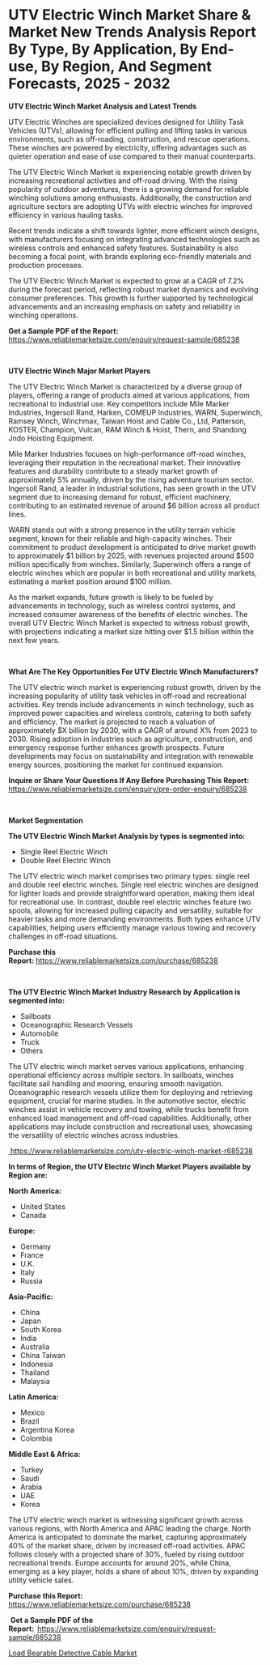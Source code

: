 <p><h1>UTV Electric Winch Market Share & Market New Trends Analysis Report By Type, By Application, By End-use, By Region, And Segment Forecasts, 2025 - 2032</h1></p><p><strong>UTV Electric Winch Market Analysis and Latest Trends</strong></p>
<p><p>UTV Electric Winches are specialized devices designed for Utility Task Vehicles (UTVs), allowing for efficient pulling and lifting tasks in various environments, such as off-roading, construction, and rescue operations. These winches are powered by electricity, offering advantages such as quieter operation and ease of use compared to their manual counterparts.</p><p>The UTV Electric Winch Market is experiencing notable growth driven by increasing recreational activities and off-road driving. With the rising popularity of outdoor adventures, there is a growing demand for reliable winching solutions among enthusiasts. Additionally, the construction and agriculture sectors are adopting UTVs with electric winches for improved efficiency in various hauling tasks.</p><p>Recent trends indicate a shift towards lighter, more efficient winch designs, with manufacturers focusing on integrating advanced technologies such as wireless controls and enhanced safety features. Sustainability is also becoming a focal point, with brands exploring eco-friendly materials and production processes. </p><p>The UTV Electric Winch Market is expected to grow at a CAGR of 7.2% during the forecast period, reflecting robust market dynamics and evolving consumer preferences. This growth is further supported by technological advancements and an increasing emphasis on safety and reliability in winching operations.</p></p>
<p><strong>Get a Sample PDF of the Report:&nbsp;</strong> <a href="https://www.reliablemarketsize.com/enquiry/request-sample/685238?utm_campaign=2281&utm_medium=2&utm_source=Github&utm_content=ia&utm_term=27032025&utm_id=utv-electric-winch">https://www.reliablemarketsize.com/enquiry/request-sample/685238</a></p>
<p>&nbsp;</p>
<p><strong>UTV Electric Winch Major Market Players</strong></p>
<p><p>The UTV Electric Winch Market is characterized by a diverse group of players, offering a range of products aimed at various applications, from recreational to industrial use. Key competitors include Mile Marker Industries, Ingersoll Rand, Harken, COMEUP Industries, WARN, Superwinch, Ramsey Winch, Winchmax, Taiwan Hoist and Cable Co., Ltd, Patterson, KOSTER, Champion, Vulcan, RAM Winch & Hoist, Thern, and Shandong Jndo Hoisting Equipment.</p><p>Mile Marker Industries focuses on high-performance off-road winches, leveraging their reputation in the recreational market. Their innovative features and durability contribute to a steady market growth of approximately 5% annually, driven by the rising adventure tourism sector. Ingersoll Rand, a leader in industrial solutions, has seen growth in the UTV segment due to increasing demand for robust, efficient machinery, contributing to an estimated revenue of around $6 billion across all product lines.</p><p>WARN stands out with a strong presence in the utility terrain vehicle segment, known for their reliable and high-capacity winches. Their commitment to product development is anticipated to drive market growth to approximately $1 billion by 2025, with revenues projected around $500 million specifically from winches. Similarly, Superwinch offers a range of electric winches which are popular in both recreational and utility markets, estimating a market position around $100 million.</p><p>As the market expands, future growth is likely to be fueled by advancements in technology, such as wireless control systems, and increased consumer awareness of the benefits of electric winches. The overall UTV Electric Winch Market is expected to witness robust growth, with projections indicating a market size hitting over $1.5 billion within the next few years.</p></p>
<p>&nbsp;</p>
<p><strong>What Are The Key Opportunities For UTV Electric Winch Manufacturers?</strong></p>
<p><p>The UTV electric winch market is experiencing robust growth, driven by the increasing popularity of utility task vehicles in off-road and recreational activities. Key trends include advancements in winch technology, such as improved power capacities and wireless controls, catering to both safety and efficiency. The market is projected to reach a valuation of approximately $X billion by 2030, with a CAGR of around X% from 2023 to 2030. Rising adoption in industries such as agriculture, construction, and emergency response further enhances growth prospects. Future developments may focus on sustainability and integration with renewable energy sources, positioning the market for continued expansion.</p></p>
<p><strong>Inquire or Share Your Questions If Any Before Purchasing This Report:</strong> <a href="https://www.reliablemarketsize.com/enquiry/pre-order-enquiry/685238?utm_campaign=2281&utm_medium=2&utm_source=Github&utm_content=ia&utm_term=27032025&utm_id=utv-electric-winch">https://www.reliablemarketsize.com/enquiry/pre-order-enquiry/685238</a></p>
<p>&nbsp;</p>
<p><strong>Market Segmentation</strong></p>
<p><strong>The UTV Electric Winch Market Analysis by types is segmented into:</strong></p>
<p><ul><li>Single Reel Electric Winch</li><li>Double Reel Electric Winch</li></ul></p>
<p><p>The UTV electric winch market comprises two primary types: single reel and double reel electric winches. Single reel electric winches are designed for lighter loads and provide straightforward operation, making them ideal for recreational use. In contrast, double reel electric winches feature two spools, allowing for increased pulling capacity and versatility, suitable for heavier tasks and more demanding environments. Both types enhance UTV capabilities, helping users efficiently manage various towing and recovery challenges in off-road situations.</p></p>
<p><strong>Purchase this Report:&nbsp;</strong><a href="https://www.reliablemarketsize.com/purchase/685238?utm_campaign=2281&utm_medium=2&utm_source=Github&utm_content=ia&utm_term=27032025&utm_id=utv-electric-winch">https://www.reliablemarketsize.com/purchase/685238</a></p>
<p>&nbsp;</p>
<p><strong>The UTV Electric Winch Market Industry Research by Application is segmented into:</strong></p>
<p><ul><li>Sailboats</li><li>Oceanographic Research Vessels</li><li>Automobile</li><li>Truck</li><li>Others</li></ul></p>
<p><p>The UTV electric winch market serves various applications, enhancing operational efficiency across multiple sectors. In sailboats, winches facilitate sail handling and mooring, ensuring smooth navigation. Oceanographic research vessels utilize them for deploying and retrieving equipment, crucial for marine studies. In the automotive sector, electric winches assist in vehicle recovery and towing, while trucks benefit from enhanced load management and off-road capabilities. Additionally, other applications may include construction and recreational uses, showcasing the versatility of electric winches across industries.</p></p>
<p><a href="https://www.reliablemarketsize.com/utv-electric-winch-market-r685238?utm_campaign=2281&utm_medium=2&utm_source=Github&utm_content=ia&utm_term=27032025&utm_id=utv-electric-winch">&nbsp;https://www.reliablemarketsize.com/utv-electric-winch-market-r685238</a></p>
<p><strong>In terms of Region, the UTV Electric Winch Market Players available by Region are:</strong></p>
<p>
    <p> <strong> North America: </strong>
        <ul>
            <li>United States</li>
            <li>Canada</li>
        </ul>
        </p> 
    <p> <strong> Europe: </strong>
        <ul>
            <li>Germany</li>
            <li>France</li>
            <li>U.K.</li>
            <li>Italy</li>
            <li>Russia</li>
        </ul>
        </p> 
    <p> <strong> Asia-Pacific: </strong>
        <ul>
            <li>China</li>
            <li>Japan</li>
            <li>South Korea</li>
            <li>India</li>
            <li>Australia</li>
            <li>China Taiwan</li>
            <li>Indonesia</li>
            <li>Thailand</li>
            <li>Malaysia</li>
        </ul>
        </p> 
    <p> <strong> Latin America: </strong>
        <ul>
            <li>Mexico</li>
            <li>Brazil</li>
            <li>Argentina Korea</li>
            <li>Colombia</li>
        </ul>
        </p> 
    <p> <strong> Middle East & Africa: </strong>
        <ul>
            <li>Turkey</li>
            <li>Saudi</li>
            <li>Arabia</li>
            <li>UAE</li>
            <li>Korea</li>
        </ul>
    </p>
    </p>
<p><p>The UTV electric winch market is witnessing significant growth across various regions, with North America and APAC leading the charge. North America is anticipated to dominate the market, capturing approximately 40% of the market share, driven by increased off-road activities. APAC follows closely with a projected share of 30%, fueled by rising outdoor recreational trends. Europe accounts for around 20%, while China, emerging as a key player, holds a share of about 10%, driven by expanding utility vehicle sales.</p></p>
<p><strong>Purchase this Report: </strong><a href="https://www.reliablemarketsize.com/purchase/685238?utm_campaign=2281&utm_medium=2&utm_source=Github&utm_content=ia&utm_term=27032025&utm_id=utv-electric-winch">https://www.reliablemarketsize.com/purchase/685238</a></p>
<p>&nbsp;<strong>Get a Sample PDF of the Report:&nbsp;&nbsp;</strong><a href="https://www.reliablemarketsize.com/enquiry/request-sample/685238?utm_campaign=2281&utm_medium=2&utm_source=Github&utm_content=ia&utm_term=27032025&utm_id=utv-electric-winch">https://www.reliablemarketsize.com/enquiry/request-sample/685238</a></p>
<p><strong></strong></p>
<p><p><a href="https://github.com/gullattedenna/Market-Research-Report-List-1/blob/main/load-bearable-detective-cable-market.md?utm_campaign=2281&utm_medium=2&utm_source=Github&utm_content=ia&utm_term=27032025&utm_id=utv-electric-winch">Load Bearable Detective Cable Market</a></p></p>